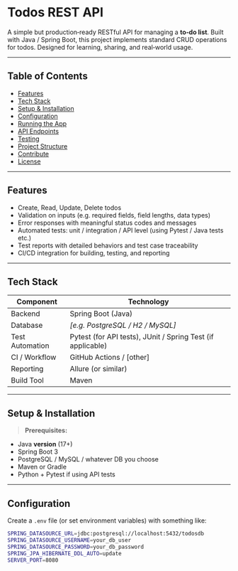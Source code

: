 # Todos REST API

A simple but production‑ready RESTful API for managing a **to‑do list**. Built with Java / Spring Boot, this project implements standard CRUD operations for todos. Designed for learning, sharing, and real‑world usage.

---

## Table of Contents

- [Features](#features)  
- [Tech Stack](#tech-stack)  
- [Setup & Installation](#setup--installation)  
- [Configuration](#configuration)  
- [Running the App](#running-the-app)  
- [API Endpoints](#api-endpoints)  
- [Testing](#testing)  
- [Project Structure](#project-structure)  
- [Contribute](#contribute)  
- [License](#license)

---

## Features

- Create, Read, Update, Delete todos  
- Validation on inputs (e.g. required fields, field lengths, data types)  
- Error responses with meaningful status codes and messages  
- Automated tests: unit / integration / API level (using Pytest / Java tests etc.)  
- Test reports with detailed behaviors and test case traceability  
- CI/CD integration for building, testing, and reporting  

---

## Tech Stack

| Component | Technology |
|-----------|------------|
| Backend | Spring Boot (Java) |
| Database | *[e.g. PostgreSQL / H2 / MySQL]* |
| Test Automation | Pytest (for API tests), JUnit / Spring Test (if applicable) |
| CI / Workflow | GitHub Actions / [other] |
| Reporting | Allure (or similar) |
| Build Tool | Maven |

---

## Setup & Installation

> **Prerequisites:**

- Java **version** (17+)
- Spring Boot 3
- PostgreSQL / MySQL / whatever DB you choose  
- Maven or Gradle  
- Python + Pytest if using API tests  

---

## Configuration

Create a `.env` file (or set environment variables) with something like:

```bash
SPRING_DATASOURCE_URL=jdbc:postgresql://localhost:5432/todosdb
SPRING_DATASOURCE_USERNAME=your_db_user
SPRING_DATASOURCE_PASSWORD=your_db_password
SPRING_JPA_HIBERNATE_DDL_AUTO=update
SERVER_PORT=8080
